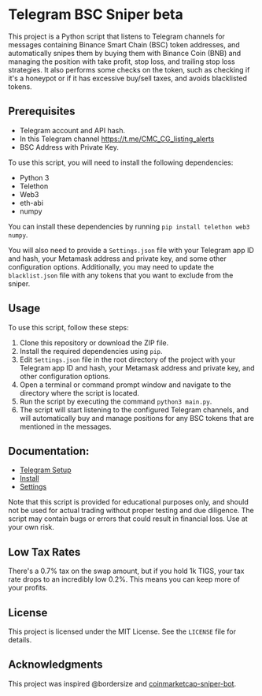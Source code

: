 # Telegram BSC Sniper beta

This project is a Python script that listens to Telegram channels for messages containing Binance Smart Chain (BSC) token addresses, and automatically snipes them by buying them with Binance Coin (BNB) and managing the position with take profit, stop loss, and trailing stop loss strategies. It also performs some checks on the token, such as checking if it's a honeypot or if it has excessive buy/sell taxes, and avoids blacklisted tokens. 

## Prerequisites
- Telegram account and API hash.
- In this Telegram channel https://t.me/CMC_CG_listing_alerts
- BSC Address with Private Key.

To use this script, you will need to install the following dependencies:

- Python 3
- Telethon
- Web3
- eth-abi
- numpy

You can install these dependencies by running `pip install telethon web3 numpy`.

You will also need to provide a `Settings.json` file with your Telegram app ID and hash, your Metamask address and private key, and some other configuration options. Additionally, you may need to update the `blacklist.json` file with any tokens that you want to exclude from the sniper.

## Usage

To use this script, follow these steps:

1. Clone this repository or download the ZIP file.
2. Install the required dependencies using `pip`.
3. Edit `Settings.json` file in the root directory of the project with your Telegram app ID and hash, your Metamask address and private key, and other configuration options.
4. Open a terminal or command prompt window and navigate to the directory where the script is located.
5. Run the script by executing the command `python3 main.py`.
6. The script will start listening to the configured Telegram channels, and will automatically buy and manage positions for any BSC tokens that are mentioned in the messages.

## Documentation:
  - [Telegram Setup](https://docs.trading-tigers.com/telegram-bsc-sniper/telegram-setup)
  - [Install](https://docs.trading-tigers.com/telegram-bsc-sniper/installation)
  - [Settings](https://docs.trading-tigers.com/telegram-bsc-sniper/settings)

Note that this script is provided for educational purposes only, and should not be used for actual trading without proper testing and due diligence. The script may contain bugs or errors that could result in financial loss. Use at your own risk.

## Low Tax Rates
There's a 0.7% tax on the swap amount, but if you hold 1k TIGS, your tax rate drops to an incredibly low 0.2%. This means you can keep more of your profits.

## License

This project is licensed under the MIT License. See the `LICENSE` file for details.

## Acknowledgments


This project was inspired @bordersize and [coinmarketcap-sniper-bot](https://github.com/Scott-778/coinmarketcap-sniper-bot).
